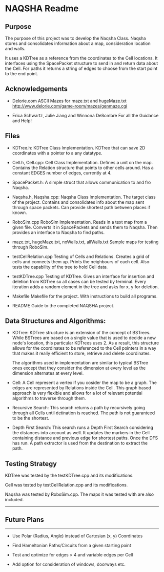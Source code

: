 # NAQSHA Readme

## Purpose

The purpose of this project was to develop the Naqsha Class. Naqsha stores and
consolidates information about a map, consideration location and walls.

It uses a KDTree as a reference from the coordinates to the Cell locations. It
interfaces using the SpacePacket structure to send in and return data about the
Cell. For paths it returns a string of edges to choose from the start point to
the end point.


## Acknowledgements

* Delorie.com
	ASCII Mazes for maze.txt and hugeMaze.txt
	http://www.delorie.com/game-room/mazes/genmaze.cgi

* Erica Schwartz, Julie Jiang and Winnona DeSombre
	For all the Guidance and Help!

## Files

* KDTree.h:
	KDTree Class Implementation. KDTree that can save 2D coordinates with a 
	pointer to a any datatype.

* Cell.h, Cell.cpp:
	Cell Class Implementation. Defines a unit on the map. Contains the Relation
	structure that points to other cells around. Has a constant EDGES number of
	edges, currently at 4.

* SpacePacket.h:
	A simple struct that allows communication to and fro Naqsha.

* Naqsha.h, Naqsha.cpp:
	Naqsha Class Implementation. The target class of the project. Contains and
	consolidates info about the map sent through space packets. Can provide 
	shortest path between places if known.

* RoboSim.cpp
	RoboSim Implementation. Reads in a text map from a given file. Converts it 
	in SpacePackets and sends them to Naqsha. Then provides an interface to 
	Naqsha to find paths.

* maze.txt, hugeMaze.txt, noWalls.txt, allWalls.txt
	Sample maps for testing through RoboSim.

* testCellRelation.cpp
	Testing of Cells and Relations. Creates a grid of cells and connects them 
	up. Prints the neighbours of each cell. Also tests the capability of the
	tree to hold Cell data.

* testKDTree.cpp
	Testing of KDTree. Gives an interface for insertion and deletion from KDTree
	so all cases can be tested by terminal. Every iteration adds a random 
	element in the tree and asks for x, y for deletion.

* Makefile
	Makefile for the project. With instructions to build all programs.

* README
	Guide to the completed NAQSHA project.

## Data Structures and Algorithms:

* KDTree:
	KDTree structure is an extension of the concept of BSTrees. While BSTrees
	are based on a single value that is used to decide a new node's location, 
	this particular KDTrees uses 2. As a result, this structure allows for the
	coordinates to be referenced to the Cell pointers in a way that makes it 
	really efficient to store, retrieve and delete coordinates. 

	The algorithms used in implementation are similar to typical BSTree ones
	except that they consider the dimension at every level as the dimension 
	alternates at every level.

* Cell:
	A Cell represent a vertex if you cosider the map to be a graph. The edges
	are represented by Relations inside the Cell. This graph based approach is
	very flexible and allows for a lot of relevant potential algorithms to 
	traverse through them.

* Recursive Search: 
	This search returns a path by recursively going through all Cells until
	detination is reached. The path is not guaranteed to be the shortest.

* Depth First Search:
	This search runs a Depth First Search considering the distances into account
	as well. It updates the markers in the Cell containing distance and previous
	edge for shortest paths. Once the DFS has run. A path extractor is used from
	the destination to extract the path.

## Testing Strategy

KDTree was tested by the testKDTree.cpp and its modifications.

Cell was tested by testCellRelation.cpp and its modifications.

Naqsha was tested by RoboSim.cpp. The maps it was tested with are also included.


*******************
## Future Plans
*******************

* Use Polar (Radius, Angle) instead of Cartesian (x, y) Coordinates

* Find Hameltonian Paths/Circuits from a given starting point

* Test and optimize for edges > 4 and variable edges per Cell

* Add option for consideration of windows, doorways etc.

